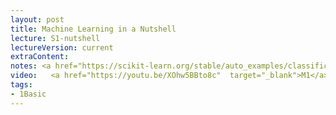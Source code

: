 ```yaml
---
layout: post
title: Machine Learning in a Nutshell
lecture: S1-nutshell
lectureVersion: current
extraContent: 
notes: <a href="https://scikit-learn.org/stable/auto_examples/classification/plot_digits_classification.html#sphx-glr-auto-examples-classification-plot-digits-classification-py">two modes running example</a> 
video:   <a href="https://youtu.be/XOhw5BBto8c"  target="_blank">M1</a> / <a href="https://youtu.be/SboSRvUFKVM"  target="_blank">M2</a> / <a href="https://youtu.be/RA_MdNwfDOI"  target="_blank">M3</a>
tags:
- 1Basic
---
```


